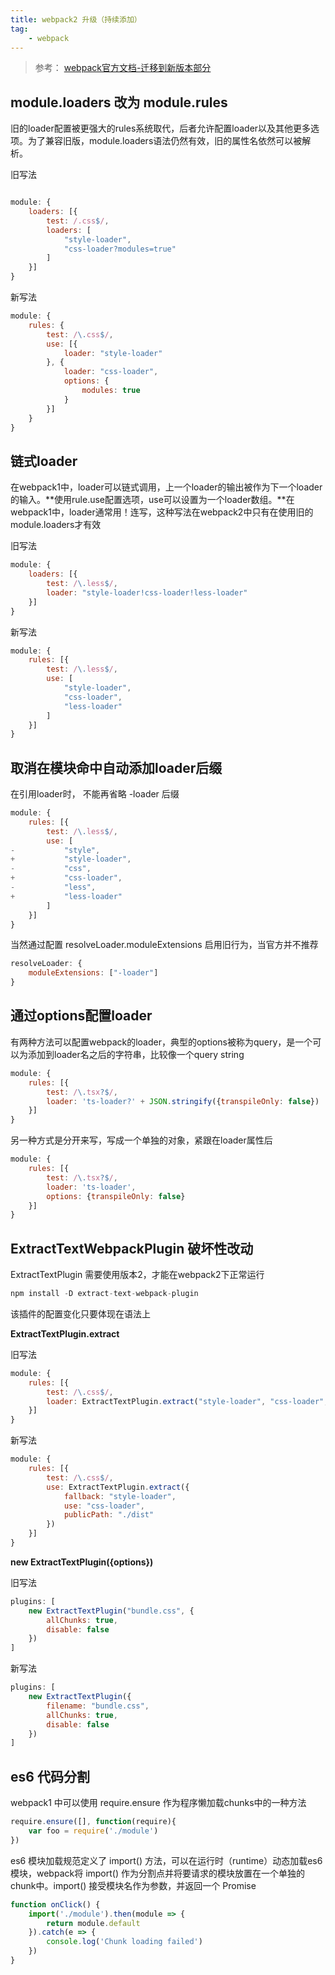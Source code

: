 ```yaml
---
title: webpack2 升级（持续添加）
tag: 
	- webpack
---
```


> 参考： [webpack官方文档-迁移到新版本部分](https://doc.webpack-china.org/guides/migrating/)

## module.loaders 改为 module.rules

旧的loader配置被更强大的rules系统取代，后者允许配置loader以及其他更多选项。为了兼容旧版，module.loaders语法仍然有效，旧的属性名依然可以被解析。

<!-- more -->

旧写法

```javascript

module: {
    loaders: [{
        test: /.css$/,
        loaders: [
            "style-loader",
            "css-loader?modules=true"
        ]
    }]
}
```

新写法

```javascript
module: {
    rules: {
        test: /\.css$/,
        use: [{
            loader: "style-loader"
        }, {
            loader: "css-loader",
            options: {
                modules: true
            }
        }]
    }
}
```

## 链式loader

在webpack1中，loader可以链式调用，上一个loader的输出被作为下一个loader的输入。**使用rule.use配置选项，use可以设置为一个loader数组。**在webpack1中，loader通常用！连写，这种写法在webpack2中只有在使用旧的module.loaders才有效

旧写法

```javascript
module: {
    loaders: [{
        test: /\.less$/,
        loader: "style-loader!css-loader!less-loader"
    }]
}
```

新写法

```javascript
module: {
    rules: [{
        test: /\.less$/,
        use: [
            "style-loader",
            "css-loader",
            "less-loader"
        ]
    }]
}
```

## 取消在模块命中自动添加loader后缀

在引用loader时， 不能再省略 -loader 后缀

```javascript
module: {
    rules: [{
        test: /\.less$/,
        use: [
-           "style",
+           "style-loader",
-           "css",
+           "css-loader",
-           "less",
+           "less-loader"
        ]
    }]
}
```

当然通过配置 resolveLoader.moduleExtensions 启用旧行为，当官方并不推荐

```javascript
resolveLoader: {
    moduleExtensions: ["-loader"]
}
```

## 通过options配置loader

有两种方法可以配置webpack的loader，典型的options被称为query，是一个可以为添加到loader名之后的字符串，比较像一个query string

```javascript
module: {
    rules: [{
        test: /\.tsx?$/,
        loader: 'ts-loader?' + JSON.stringify({transpileOnly: false})
    }]
}
```

另一种方式是分开来写，写成一个单独的对象，紧跟在loader属性后

```javascript
module: {
    rules: [{
        test: /\.tsx?$/,
        loader: 'ts-loader',
        options: {transpileOnly: false}
    }]
}
```

## ExtractTextWebpackPlugin 破坏性改动

ExtractTextPlugin 需要使用版本2，才能在webpack2下正常运行

```javascript
npm install -D extract-text-webpack-plugin
```

该插件的配置变化只要体现在语法上

**ExtractTextPlugin.extract**

旧写法

```javascript
module: {
    rules: [{
        test: /\.css$/,
        loader: ExtractTextPlugin.extract("style-loader", "css-loader", {publicPath: "./dist"})
    }]
}
```

新写法

```javascript
module: {
    rules: [{
        test: /\.css$/,
        use: ExtractTextPlugin.extract({
            fallback: "style-loader",
            use: "css-loader",
            publicPath: "./dist"
        })
    }]
}

```

**new ExtractTextPlugin({options})**

旧写法

```javascript
plugins: [
    new ExtractTextPlugin("bundle.css", {
        allChunks: true,
        disable: false
    })
]
```

新写法

```javascript
plugins: [
    new ExtractTextPlugin({
        filename: "bundle.css",
        allChunks: true,
        disable: false
    })
]
```

## es6 代码分割

webpack1 中可以使用 require.ensure 作为程序懒加载chunks中的一种方法

```javascript
require.ensure([], function(require){
    var foo = require('./module')
})
```

es6 模块加载规范定义了 import() 方法，可以在运行时（runtime）动态加载es6模块，webpack将 import() 作为分割点并将要请求的模块放置在一个单独的chunk中。import() 接受模块名作为参数，并返回一个 Promise

```javascript
function onClick() {
    import('./module').then(module => {
        return module.default
    }).catch(e => {
        console.log('Chunk loading failed')
    })
}
```